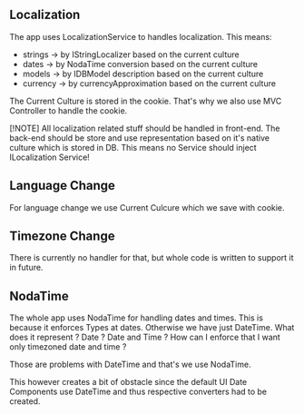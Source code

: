 Localization
------------
The app uses LocalizationService to handles localization.
This means:
- strings -> by IStringLocalizer based on the current culture
- dates -> by NodaTime conversion based on the current culture
- models -> by IDBModel description based on the current culture
- currency -> by currencyApproximation based on the current culture

The Current Culture is stored in the cookie. That's why we also use MVC Controller to handle the cookie.


[!NOTE]
All localization related stuff should be handled in front-end. The back-end should be store and use representation based on it's native culture which is stored in DB. This means no Service should inject ILocalization Service!


Language Change
---------------
For language change we use Current Culcure which we save with cookie.


Timezone Change
---------------
There is currently no handler for that, but whole code is written to support it in future.


NodaTime
--------
The whole app uses NodaTime for handling dates and times.
This is because it enforces Types at dates. Otherwise we have just DateTime. What does it represent ? Date ? Date and Time ?
How can I enforce that I want only timezoned date and time ?

Those are problems with DateTime and that's we use NodaTime.

This however creates a bit of obstacle since the default UI Date Components use DateTime and thus respective converters had to be created. 
